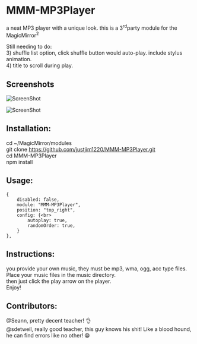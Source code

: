 # MMM-MP3Player
a neat MP3 player with a unique look.
this is a 3<sup>rd</sup>party module for the MagicMirror<sup>2</sup>

Still needing to do:<br>
    3) shuffle list option, click shuffle button would auto-play. include stylus animation.<br>
    4) title to scroll during play.<br>
    

## Screenshots

![ScreenShot](https://github.com/justjim1220/MMM-MP3Player/blob/master/Screenshot%20(45).png)

![ScreenShot](https://github.com/justjim1220/MMM-MP3Player/blob/master/Screenshot%20(48).png)

## Installation:

cd ~/MagicMirror/modules<br>
git clone https://github.com/justjim1220/MMM-MP3Player.git<br>
cd MMM-MP3Player<br>
npm install<br>

## Usage:
```
{
    disabled: false,
    module: "MMM-MP3Player",
    position: "top_right",
    config: {<br>
        autoplay: true,
        randomOrder: true,
    }
},
```
## Instructions:

you provide your own music, they must be mp3, wma, ogg, acc type files.<br>
Place your music files in the music directory.<br>
then just click the play arrow on the player.<br>
Enjoy!<br>

## Contributors:

@Seann, pretty decent teacher! 👌<br>
@sdetweil, really good teacher, this guy knows his shit! Like a blood hound, he can find errors like no other! 😁<br>
